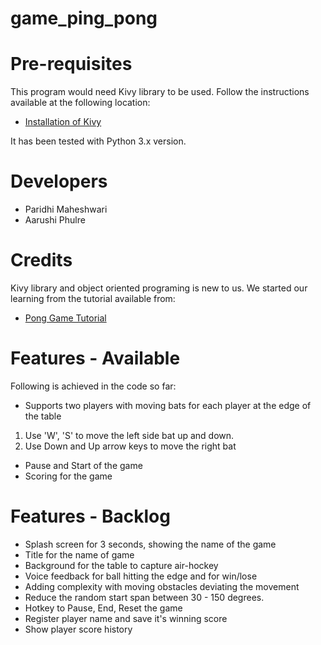 # game_ping_pong

# Pre-requisites
This program would need Kivy library to be used. Follow the instructions available at the following location:

* [Installation of Kivy](https://kivy.org/doc/stable/installation/installation-windows.html)

It has been tested with Python 3.x version.

# Developers

* Paridhi Maheshwari
* Aarushi Phulre

# Credits
Kivy library and object oriented programing is new to us. We started our learning from the tutorial available from:
* [Pong Game Tutorial](https://kivy.org/doc/stable/tutorials/pong.html)


# Features - Available

Following is achieved in the code so far:
* Supports two players with moving bats for each player at the edge of the table
1. Use 'W', 'S' to move the left side bat up and down.
2. Use Down and Up arrow keys to move the right bat
* Pause and Start of the game
* Scoring for the game

# Features - Backlog

* Splash screen for 3 seconds, showing the name of the game
* Title for the name of game
* Background for the table to capture air-hockey
* Voice feedback for ball hitting the edge and for win/lose
* Adding complexity with moving obstacles deviating the movement
* Reduce the random start span between 30 - 150 degrees.
* Hotkey to Pause, End, Reset the game
* Register player name and save it's winning score
* Show player score history
